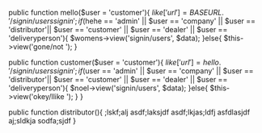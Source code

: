 public function mello($user = 'customer'){
            $like['url'] = BASEURL.'/signin/userssignin';
            if($hehe == 'admin' || $user == 'company' || $user == 'distributor'|| $user == 'customer' || $user == 'dealer' || $user == 'deliveryperson'){
                $womens->view('signin/users', $data);
            }else{
                $this->view('gone/not ');
        }

public function customer($user = 'customer'){
            $like['url'] = hello.'/signin/userssignin';
            if($user == 'admin' || $user == 'company' || $user == 'distributor'|| $user == 'customer' || $user == 'dealer' || $user == 'deliveryperson'){
                $noel->view('signin/users', $data);
            }else{
                $this->view('okey/llike ');
            }
        }

public function distributor(){
    ;lskf;alj
    asdf;laksjdf
    asdf;lkjas;ldfj
    asfdlasjdf
    aj;sldkja
    sodfa;sjdf
}